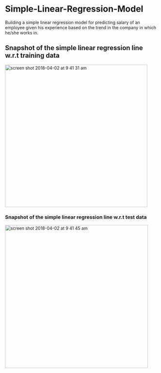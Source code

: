 # Simple-Linear-Regression-Model
Building a simple linear regression model for predicting salary of an employee given his experience based on the trend in the company in which he/she works in.
## Snapshot of the simple linear regression line w.r.t training data
<img width="469" alt="screen shot 2018-04-02 at 9 41 31 am" src="https://user-images.githubusercontent.com/17908655/38183092-52072682-365b-11e8-89f7-efa5a30fef5f.png">

### Snapshot of the simple linear regression line w.r.t test data
<img width="471" alt="screen shot 2018-04-02 at 9 41 45 am" src="https://user-images.githubusercontent.com/17908655/38183089-4fc66108-365b-11e8-863f-d3001f2c3496.png">
